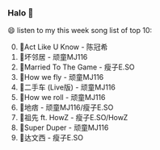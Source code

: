 

### Halo 👋

😄 listen to my this week song list of top 10:

0. 🌈Act Like U Know - 陈冠希
1. 🌈坏邻居 - 顽童MJ116
2. 🌈Married To The Game - 瘦子E.SO
3. 🌈How we fly - 顽童MJ116
4. 🌈二手车 (Live版) - 顽童MJ116
5. 🌈How we roll - 顽童MJ116
6. 🌈地痞 - 顽童MJ116/瘦子E.SO
7. 🌈祖先 ft. HowZ - 瘦子E.SO/HowZ
8. 🌈Super Duper - 顽童MJ116
9. 🌈达文西 - 瘦子E.SO


